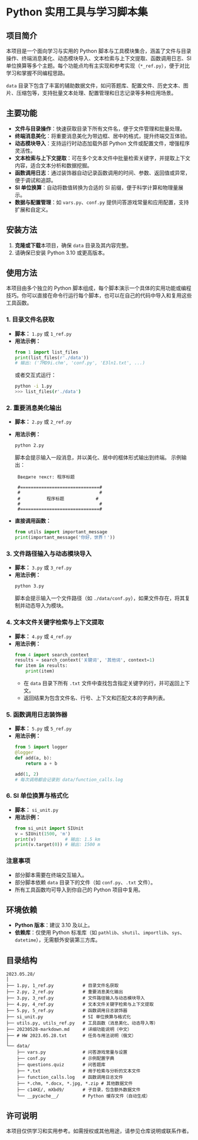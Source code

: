 # Python 实用工具与学习脚本集

## 项目简介

本项目是一个面向学习与实用的 Python 脚本与工具模块集合，涵盖了文件与目录操作、终端消息美化、动态模块导入、文本检索与上下文提取、函数调用日志、SI 单位换算等多个主题。每个功能点均有主实现和参考实现（`*_ref.py`），便于对比学习和掌握不同编程思路。

`data` 目录下包含了丰富的辅助数据文件，如问答题库、配置文件、历史文本、图片、压缩包等，支持批量文本处理、配置管理和日志记录等多种应用场景。

## 主要功能

- **文件与目录操作**：快速获取目录下所有文件名，便于文件管理和批量处理。
- **终端消息美化**：将重要消息美化为带边框、居中的格式，提升终端交互体验。
- **动态模块导入**：支持运行时动态加载外部 Python 文件或配置文件，增强程序灵活性。
- **文本检索与上下文提取**：可在多个文本文件中批量检索关键字，并提取上下文内容，适合文本分析和数据挖掘。
- **函数调用日志**：通过装饰器自动记录函数调用的时间、参数、返回值或异常，便于调试和追踪。
- **SI 单位换算**：自动将数值转换为合适的 SI 前缀，便于科学计算和物理量展示。
- **数据与配置管理**：如 `vars.py`、`conf.py` 提供问答游戏常量和应用配置，支持扩展和自定义。

## 安装方法

1. **克隆或下载**本项目，确保 `data` 目录及其内容完整。
2. 请确保已安装 Python 3.10 或更高版本。

## 使用方法

本项目由多个独立的 Python 脚本组成，每个脚本演示一个具体的实用功能或编程技巧。你可以直接在命令行运行每个脚本，也可以在自己的代码中导入和复用这些工具函数。

### 1. 目录文件名获取

- **脚本：** `1.py` 或 `1_ref.py`
- **用法示例：**
  ```python
  from 1 import list_files
  print(list_files(r'./data'))
  # 输出: ('7MD9i.chm', 'conf.py', 'E3ln1.txt', ...)
  ```
  或者交互式运行：
  ```bash
  python -i 1.py
  >>> list_files(r'./data')
  ```

### 2. 重要消息美化输出

- **脚本：** `2.py` 或 `2_ref.py`
- **用法示例：**
  ```bash
  python 2.py
  ```
  脚本会提示输入一段消息，并以美化、居中的框体形式输出到终端。
  示例输出：
  ```
   Введите текст: 程序标题

   #==============================#
   #                              #
   #          程序标题            #
   #                              #
   #==============================#
  ```

- **直接调用函数：**
  ```python
  from utils import important_message
  print(important_message('你好，世界！'))
  ```

### 3. 文件路径输入与动态模块导入

- **脚本：** `3.py` 或 `3_ref.py`
- **用法示例：**
  ```bash
  python 3.py
  ```
  脚本会提示输入一个文件路径（如 `./data/conf.py`），如果文件存在，将其复制并动态导入为模块。

### 4. 文本文件关键字检索与上下文提取

- **脚本：** `4.py` 或 `4_ref.py`
- **用法示例：**
  ```python
  from 4 import search_context
  results = search_context('关键词', '其他词', context=1)
  for item in results:
      print(item)
  ```
  - 在 `data` 目录下所有 `.txt` 文件中查找包含指定关键字的行，并可返回上下文。
  - 返回结果为包含文件名、行号、上下文和匹配文本的字典列表。

### 5. 函数调用日志装饰器

- **脚本：** `5.py` 或 `5_ref.py`
- **用法示例：**
  ```python
  from 5 import logger
  @logger
  def add(a, b):
      return a + b

  add(1, 2)
  # 每次调用都会记录到 data/function_calls.log
  ```

### 6. SI 单位换算与格式化

- **脚本：** `si_unit.py`
- **用法示例：**
  ```python
  from si_unit import SIUnit
  v = SIUnit(1500, 'm')
  print(v)           # 输出: 1.5 km
  print(v.target(0)) # 输出: 1500 m
  ```

### 注意事项

- 部分脚本需要在终端交互输入。
- 部分脚本依赖 `data` 目录下的文件（如 `conf.py`、`.txt` 文件）。
- 所有工具函数均可导入到你自己的 Python 项目中复用。

## 环境依赖

- **Python 版本**：建议 3.10 及以上。
- **依赖库**：仅使用 Python 标准库（如 `pathlib`、`shutil`、`importlib`、`sys`、`datetime`），无需额外安装第三方库。

## 目录结构

```
2023.05.28/
│
├── 1.py, 1_ref.py           # 目录文件名获取
├── 2.py, 2_ref.py           # 重要消息美化输出
├── 3.py, 3_ref.py           # 文件路径输入与动态模块导入
├── 4.py, 4_ref.py           # 文本文件关键字检索与上下文提取
├── 5.py, 5_ref.py           # 函数调用日志装饰器
├── si_unit.py               # SI 单位换算与格式化
├── utils.py, utils_ref.py   # 工具函数（消息美化、动态导入等）
├── 20230528-markdown.md     # 详细功能说明（中文）
├── # HW 2023.05.28.txt      # 任务与用法说明（俄文）
│
└── data/
    ├── vars.py              # 问答游戏常量与设置
    ├── conf.py              # 示例配置字典
    ├── questions.quiz       # 问答题库
    ├── *.txt                # 用于检索与分析的文本文件
    ├── function_calls.log   # 函数调用日志文件
    ├── *.chm, *.docx, *.jpg, *.zip # 其他数据文件
    ├── c14KE/, mXbd9/       # 子目录，包含额外数据文件
    └── __pycache__/         # Python 缓存文件（自动生成）
```

## 许可说明

本项目仅供学习和实用参考。如需授权或其他用途，请参见仓库说明或联系作者。 